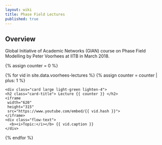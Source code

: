 ```yaml
---
layout: wiki
title: Phase Field Lectures
published: true
---
```


## Overview

<div class="flow-text describe">
  Global Initiative of Academic Networks (GIAN) course on Phase Field
  Modelling by Peter Voorhees at IITB in March 2018.
</div>

{% assign counter = 0 %}

<div class="container">
  <div class="row small-buffer">
  {% for vid in site.data.voorhees-lectures %}
    {% assign counter = counter | plus: 1 %}

    <div class="card large light-green lighten-4">
    <h2 class="card-title"> Lecture {{ counter }} </h2>
    <iframe
     width="620"
     height="315"
     src="https://www.youtube.com/embed/{{ vid.hash }}">
    </iframe>
    <div class="flow-text">
      <b><i>Topic:</i></b> {{ vid.caption }}
    </div>
  </div>

{% endfor %}
  </div>
</div>
